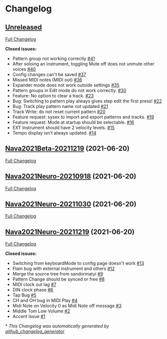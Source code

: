 # Changelog

## [Unreleased](https://github.com/BenZonneveld/Nava-2021-Firmware/tree/HEAD)

[Full Changelog](https://github.com/BenZonneveld/Nava-2021-Firmware/compare/Nava2021Beta-20211219...HEAD)

**Closed issues:**

- Pattern group not working correctly [\#41](https://github.com/BenZonneveld/Nava-2021-Firmware/issues/41)
- After soloing an instrument, toggling Mute off does not unmute other voices [\#40](https://github.com/BenZonneveld/Nava-2021-Firmware/issues/40)
- Config changes can't be saved [\#37](https://github.com/BenZonneveld/Nava-2021-Firmware/issues/37)
- Missed MIDI notes \(MIDI out\) [\#36](https://github.com/BenZonneveld/Nava-2021-Firmware/issues/36)
- Expander mode does not work outside settings [\#35](https://github.com/BenZonneveld/Nava-2021-Firmware/issues/35)
- Pattern groups in Edit mode do not work correctly. [\#30](https://github.com/BenZonneveld/Nava-2021-Firmware/issues/30)
- Feature: No option to clear a track. [\#23](https://github.com/BenZonneveld/Nava-2021-Firmware/issues/23)
- Bug: Switching to pattern play always gives step edit the first press! [\#22](https://github.com/BenZonneveld/Nava-2021-Firmware/issues/22)
- Bug: Track play pattern name not updated [\#21](https://github.com/BenZonneveld/Nava-2021-Firmware/issues/21)
- Track Write: do not reset current pattern [\#20](https://github.com/BenZonneveld/Nava-2021-Firmware/issues/20)
- Feature request: sysex to import and export patterns and tracks. [\#19](https://github.com/BenZonneveld/Nava-2021-Firmware/issues/19)
- Feature request: Mode at startup should be selectable. [\#16](https://github.com/BenZonneveld/Nava-2021-Firmware/issues/16)
- EXT Instrument should have 2 velocity levels. [\#15](https://github.com/BenZonneveld/Nava-2021-Firmware/issues/15)
- Tempo display isn't always updated. [\#14](https://github.com/BenZonneveld/Nava-2021-Firmware/issues/14)

## [Nava2021Beta-20211219](https://github.com/BenZonneveld/Nava-2021-Firmware/tree/Nava2021Beta-20211219) (2021-06-20)

[Full Changelog](https://github.com/BenZonneveld/Nava-2021-Firmware/compare/Nava2021Neuro-20210918...Nava2021Beta-20211219)

## [Nava2021Neuro-20210918](https://github.com/BenZonneveld/Nava-2021-Firmware/tree/Nava2021Neuro-20210918) (2021-06-20)

[Full Changelog](https://github.com/BenZonneveld/Nava-2021-Firmware/compare/Nava2021Neuro-20211030...Nava2021Neuro-20210918)

## [Nava2021Neuro-20211030](https://github.com/BenZonneveld/Nava-2021-Firmware/tree/Nava2021Neuro-20211030) (2021-06-20)

[Full Changelog](https://github.com/BenZonneveld/Nava-2021-Firmware/compare/Nava2021Neuro-20211219...Nava2021Neuro-20211030)

## [Nava2021Neuro-20211219](https://github.com/BenZonneveld/Nava-2021-Firmware/tree/Nava2021Neuro-20211219) (2021-06-20)

[Full Changelog](https://github.com/BenZonneveld/Nava-2021-Firmware/compare/907c9958af0c20a28c0d7099e6f8a259de9cb045...Nava2021Neuro-20211219)

**Closed issues:**

- Switching from keyboardMode to config page doesn't work [\#13](https://github.com/BenZonneveld/Nava-2021-Firmware/issues/13)
- Flam bug with external instrument and others [\#12](https://github.com/BenZonneveld/Nava-2021-Firmware/issues/12)
- Merge the source tree from sandormatyi [\#9](https://github.com/BenZonneveld/Nava-2021-Firmware/issues/9)
- Pattern Change should be synced or free [\#8](https://github.com/BenZonneveld/Nava-2021-Firmware/issues/8)
- MIDI clock out lag [\#7](https://github.com/BenZonneveld/Nava-2021-Firmware/issues/7)
- DIN clock phase [\#6](https://github.com/BenZonneveld/Nava-2021-Firmware/issues/6)
- Tap Bug [\#5](https://github.com/BenZonneveld/Nava-2021-Firmware/issues/5)
- CH and OH bug in MIDI Play [\#4](https://github.com/BenZonneveld/Nava-2021-Firmware/issues/4)
- Midi Note on Velocity 0 as Midi Note off message [\#3](https://github.com/BenZonneveld/Nava-2021-Firmware/issues/3)
- Middle Tom Low Volume [\#2](https://github.com/BenZonneveld/Nava-2021-Firmware/issues/2)
- Accent Issue [\#1](https://github.com/BenZonneveld/Nava-2021-Firmware/issues/1)



\* *This Changelog was automatically generated by [github_changelog_generator](https://github.com/github-changelog-generator/github-changelog-generator)*
